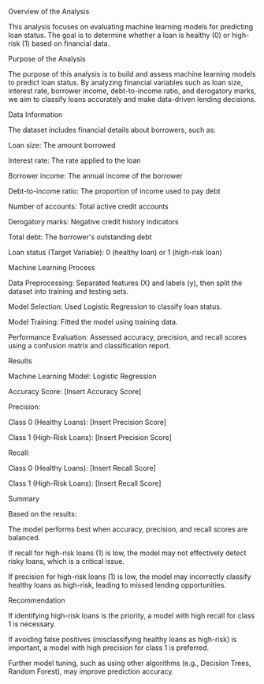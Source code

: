 Overview of the Analysis

This analysis focuses on evaluating machine learning models for predicting loan status. The goal is to determine whether a loan is healthy (0) or high-risk (1) based on financial data.

Purpose of the Analysis

The purpose of this analysis is to build and assess machine learning models to predict loan status. By analyzing financial variables such as loan size, interest rate, borrower income, debt-to-income ratio, and derogatory marks, we aim to classify loans accurately and make data-driven lending decisions.

Data Information

The dataset includes financial details about borrowers, such as:

Loan size: The amount borrowed

Interest rate: The rate applied to the loan

Borrower income: The annual income of the borrower

Debt-to-income ratio: The proportion of income used to pay debt

Number of accounts: Total active credit accounts

Derogatory marks: Negative credit history indicators

Total debt: The borrower's outstanding debt

Loan status (Target Variable): 0 (healthy loan) or 1 (high-risk loan)

Machine Learning Process

Data Preprocessing: Separated features (X) and labels (y), then split the dataset into training and testing sets.

Model Selection: Used Logistic Regression to classify loan status.

Model Training: Fitted the model using training data.

Performance Evaluation: Assessed accuracy, precision, and recall scores using a confusion matrix and classification report.

Results

Machine Learning Model: Logistic Regression

Accuracy Score: [Insert Accuracy Score]

Precision:

Class 0 (Healthy Loans): [Insert Precision Score]

Class 1 (High-Risk Loans): [Insert Precision Score]

Recall:

Class 0 (Healthy Loans): [Insert Recall Score]

Class 1 (High-Risk Loans): [Insert Recall Score]

Summary

Based on the results:

The model performs best when accuracy, precision, and recall scores are balanced.

If recall for high-risk loans (1) is low, the model may not effectively detect risky loans, which is a critical issue.

If precision for high-risk loans (1) is low, the model may incorrectly classify healthy loans as high-risk, leading to missed lending opportunities.

Recommendation

If identifying high-risk loans is the priority, a model with high recall for class 1 is necessary.

If avoiding false positives (misclassifying healthy loans as high-risk) is important, a model with high precision for class 1 is preferred.

Further model tuning, such as using other algorithms (e.g., Decision Trees, Random Forest), may improve prediction accuracy.